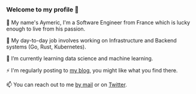 ### Welcome to my profile :bow:

:wave: My name's Aymeric, I'm a Software Engineer from France which is lucky enough to live from his passion.

🔭 My day-to-day job involves working on Infrastructure and Backend systems (Go, Rust, Kubernetes).

🌱 I’m currently learning data science and machine learning.

⚡ I'm regularly posting to [my blog](https://aymericbeaumet.com/), you might like what you find there.

📫 You can reach out to me [by mail](hi@aymericbeaumet.com) or on [Twitter](https://twitter.com/aymericbeaumet).
